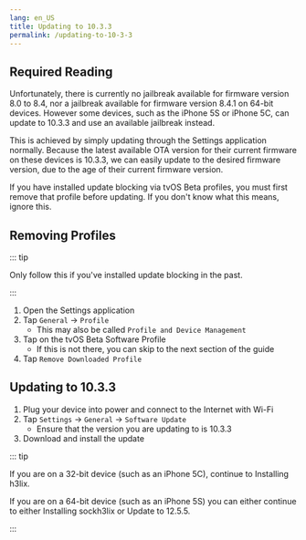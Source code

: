 ```yaml
---
lang: en_US
title: Updating to 10.3.3
permalink: /updating-to-10-3-3
---
```


## Required Reading

Unfortunately, there is currently no jailbreak available for firmware version 8.0 to 8.4, nor a jailbreak available for firmware version 8.4.1 on 64-bit devices. However some devices, such as the iPhone 5S or iPhone 5C, can update to 10.3.3 and use an available jailbreak instead.

This is achieved by simply updating through the Settings application normally. Because the latest available OTA version for their current firmware on these devices is 10.3.3, we can easily update to the desired firmware version, due to the age of their current firmware version.

If you have installed update blocking via tvOS Beta profiles, you must first remove that profile before updating. If you don't know what this means, ignore this.

## Removing Profiles

::: tip

Only follow this if you've installed update blocking in the past.

:::

1. Open the Settings application
1. Tap `General` -> `Profile`
    - This may also be called `Profile and Device Management`
1. Tap on the tvOS Beta Software Profile
    - If this is not there, you can skip to the next section of the guide
1. Tap `Remove Downloaded Profile`

## Updating to 10.3.3

1. Plug your device into power and connect to the Internet with Wi-Fi
1. Tap `Settings` -> `General` -> `Software Update`
    - Ensure that the version you are updating to is 10.3.3
1. Download and install the update

::: tip

If you are on a 32-bit device (such as an iPhone 5C), continue to <router-link to="/installing-h3lix">Installing h3lix</router-link>.

If you are on a 64-bit device (such as an iPhone 5S) you can either continue to either <router-link to="/installing-sockh3lix">Installing sockh3lix</router-link> or <router-link to="/updating-to-12-5-5">Update to 12.5.5</router-link>.

:::